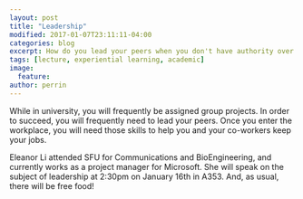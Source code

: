 ```yaml
---
layout: post
title: "Leadership"
modified: 2017-01-07T23:11:11-04:00
categories: blog
excerpt: How do you lead your peers when you don't have authority over them?
tags: [lecture, experiential learning, academic]
image: 
  feature:
author: perrin
---
```


While in university, you will frequently be assigned group projects. In order to succeed, you will frequently need to lead your peers. Once you enter the workplace, you will need those skills to help you and your co-workers keep your jobs.

Eleanor Li attended SFU for Communications and BioEngineering, and currently works as a project manager for Microsoft. She will speak on the subject of leadership at 2:30pm on January 16th in A353. And, as usual, there will be free food!
